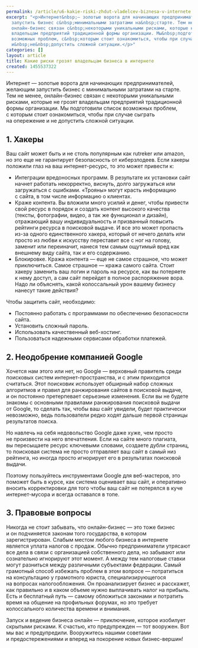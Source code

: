 ```yaml
---
permalink: /article/u6-kakie-riski-zhdut-vladelcev-biznesa-v-internete
excerpt: "<p>Интернет&nbsp;— золотые ворота для начинающих предпринимателей, желающим
  запустить бизнес с&nbsp;минимальными затратами на&nbsp;старте. Тем не&nbsp;менее,
  онлайн-бизнес связан с&nbsp;некоторыми уникальными рисками, которые не&nbsp;грозят
  владельцам предприятий традиционной формы организации. Мы&nbsp;подготовили список
  возможных проблем, с&nbsp;которым стоит ознакомиться, чтобы при случае сыграть на&nbsp;опережение
  и&nbsp;не&nbsp;допустить сложной ситуации.</p>"
categories: []
layout: article
title: Какие риски грозят владельцам бизнеса в интернете
created: 1455537322
---
```

<p>Интернет&nbsp;— золотые ворота для начинающих предпринимателей, желающим запустить бизнес с&nbsp;минимальными затратами на&nbsp;старте. Тем не&nbsp;менее, онлайн-бизнес связан с&nbsp;некоторыми уникальными рисками, которые не&nbsp;грозят владельцам предприятий традиционной формы организации. Мы&nbsp;подготовили список возможных проблем, с&nbsp;которым стоит ознакомиться, чтобы при случае сыграть на&nbsp;опережение и&nbsp;не&nbsp;допустить сложной ситуации.</p>
<h2>1. Хакеры</h2>
<p>Ваш сайт может быть и&nbsp;не&nbsp;столь популярным как rutreker или amazon, но&nbsp;это еще не&nbsp;гарантирует безопасность от&nbsp;киберзлодеев. Если хакеры положили глаз на&nbsp;ваш интернет-ресурс, то&nbsp;это может привести&nbsp;к:</p>
<ul>
	<li><span>Интеграции вредоносных программ. В</span>&nbsp;<span>результате их</span>&nbsp;<span>установки сайт начнет работать некорректно, виснуть, долго загружаться или загружаться с</span>&nbsp;<span>ошибками. «Трояны» могут красть информацию с</span>&nbsp;<span>сайта, в</span>&nbsp;<span>том числе информацию о</span>&nbsp;<span>клиентах.</span></li>
	<li><span>Краже контента. Вы</span>&nbsp;<span>вложили много усилий и</span>&nbsp;<span>денег, чтобы привести свой ресурс в</span>&nbsp;<span>порядок и</span>&nbsp;<span>создать контент высокого качества (тексты, фотографии, видео, а</span>&nbsp;<span>так</span>&nbsp;<span>же функционал и</span>&nbsp;<span>дизайн), отражающий вашу индивидуальность и</span>&nbsp;<span>призванный повысить рейтинги ресурса в</span>&nbsp;<span>поисковой выдаче. И</span>&nbsp;<span>все это может пропасть из-за одного единственного хакера, который от</span>&nbsp;<span>нечего делать или просто из</span>&nbsp;<span>любви к</span>&nbsp;<span>искусству переставит все с</span>&nbsp;<span>ног на</span>&nbsp;<span>голову, заменит или переиначит, нанеся тем самым ощутимый вред как внешнему виду сайта, так и</span>&nbsp;<span>его содержанию.</span></li>
	<li><span>Блокировке. Кража контента</span>&nbsp;<span>— еще не</span>&nbsp;<span>самое страшное, что может приключиться. Самое страшное</span>&nbsp;<span>— кража самого сайта. Стоит хакеру заменить ваш логин и</span>&nbsp;<span>пароль на</span>&nbsp;<span>ресурсе, как вы</span>&nbsp;<span>потеряете к</span>&nbsp;<span>нему доступ, а</span>&nbsp;<span>сам сайт перейдет в</span>&nbsp;<span>полное распоряжение вора. Надо</span>&nbsp;<span>ли объяснять, какой колоссальный урон вашему бизнесу нанесут такие действия?</span></li>
</ul>
<p>Чтобы защитить сайт, необходимо:</p>
<p>
	<ul>
		<li><span>Постоянно работать с</span>&nbsp;<span>программами по</span>&nbsp;<span>обеспечению безопасности сайта.</span></li>
		<li><span>Установить сложный пароль.</span></li>
		<li><span>Использовать качественный веб-хостинг.</span></li>
		<li><span>Пользоваться надежными сервисами обработки платежей.</span></li>
	</ul>
</p>
<h2>2. Неодобрение компанией Google</h2>
<p>Хочется нам этого или нет, но&nbsp;Google&nbsp;— верховный правитель среди поисковых систем интернет-пространства, и&nbsp;с&nbsp;этим приходится считаться. Этот поисковик использует обширный набор сложных алгоритмов и&nbsp;правил для ранжирования сайтов в&nbsp;поисковой выдаче, и&nbsp;он&nbsp;постоянно претерпевает серьезные изменения. Если вы&nbsp;не&nbsp;будете знакомы с&nbsp;основными правилами ранжирования поисковой выдачи от&nbsp;Google, то&nbsp;сделать так, чтобы ваш сайт увидели, будет практически невозможно, ведь пользователи редко ходят дальше первой страницы результатов поиска. </p>
<p>Но&nbsp;навлечь на&nbsp;себя недовольство Google даже хуже, чем просто не&nbsp;произвести на&nbsp;него впечатления. Если на&nbsp;сайте много плагиата, вы&nbsp;пересыщаете ресурс ключевыми словами, создаете дубли страниц, то&nbsp;поисковая система не&nbsp;просто отправляет ваш сайт в&nbsp;самый низ рейтинга, но&nbsp;иногда просто игнорирует его в&nbsp;результатах поисковой выдачи.</p>
<p>Поэтому пользуйтесь инструментами Google для веб-мастеров, это поможет быть в&nbsp;курсе, как система оценивает ваш сайт, и&nbsp;оперативно вносить корректировки для того чтобы ваш сайт не&nbsp;потерялся в&nbsp;куче интернет-мусора и&nbsp;всегда оставался в&nbsp;топе. </p>
<h2>3. Правовые вопросы</h2>
<p>Никогда не&nbsp;стоит забывать, что онлайн-бизнес&nbsp;— это тоже бизнес и&nbsp;он&nbsp;подчиняется законам того государства, в&nbsp;котором зарегистрирован. Слабым местом любого бизнеса в&nbsp;интернете является уплата налогов с&nbsp;продаж. Обычно предприниматели утрясают все дела в&nbsp;связи с&nbsp;организацией собственного дела, но&nbsp;забывают или сознательно игнорируют этот момент. А&nbsp;между тем налоговые ставки могут разниться между различными субъектами федерации. Самый грамотный способ избежать проблем в&nbsp;этом вопросе&nbsp;— потратиться на&nbsp;консультацию у&nbsp;грамотного юриста, специализирующегося на&nbsp;вопросах налогообложения. Он&nbsp;проанализирует бизнес и&nbsp;расскажет, как правильно и&nbsp;в&nbsp;каком объеме нужно выплачивать налог на&nbsp;прибыль. Есть и&nbsp;бесплатный путь&nbsp;— самому обложиться законами и&nbsp;потратить время на&nbsp;общение на&nbsp;профильных форумах, но&nbsp;это требует колоссального количества времени и&nbsp;внимания.</p>
<p>Запуск и&nbsp;ведение бизнеса онлайн&nbsp;— приключение, которое изобилует скрытыми рисками. К&nbsp;счастью, кто предупрежден&nbsp;— тот вооружен. Вот мы&nbsp;вас и&nbsp;предупредили. Вооружитесь нашими советами и&nbsp;предостережениями и&nbsp;вперед на&nbsp;покорение новых бизнес-вершин!</p>
